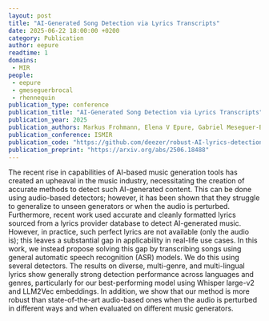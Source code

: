 ```yaml
---
layout: post
title: "AI-Generated Song Detection via Lyrics Transcripts"
date: 2025-06-22 18:00:00 +0200
category: Publication
author: eepure
readtime: 1
domains: 
 - MIR
people:
 - eepure
 - gmeseguerbrocal
 - rhennequin
publication_type: conference
publication_title: "AI-Generated Song Detection via Lyrics Transcripts"
publication_year: 2025
publication_authors: Markus Frohmann, Elena V Epure, Gabriel Meseguer-Brocal, Markus Schedl, Romain Hennequin
publication_conference: ISMIR
publication_code: "https://github.com/deezer/robust-AI-lyrics-detection"
publication_preprint: "https://arxiv.org/abs/2506.18488"
---
```


The recent rise in capabilities of AI-based music generation tools has created an upheaval in the music industry, necessitating the creation of accurate methods to detect such AI-generated content. This can be done using audio-based detectors; however, it has been shown that they struggle to generalize to unseen generators or when the audio is perturbed. Furthermore, recent work used accurate and cleanly formatted lyrics sourced from a lyrics provider database to detect AI-generated music. However, in practice, such perfect lyrics are not available (only the audio is); this leaves a substantial gap in applicability in real-life use cases. In this work, we instead propose solving this gap by transcribing songs using general automatic speech recognition (ASR) models. We do this using several detectors. The results on diverse, multi-genre, and multi-lingual lyrics show generally strong detection performance across languages and genres, particularly for our best-performing model using Whisper large-v2 and LLM2Vec embeddings. In addition, we show that our method is more robust than state-of-the-art audio-based ones when the audio is perturbed in different ways and when evaluated on different music generators.

